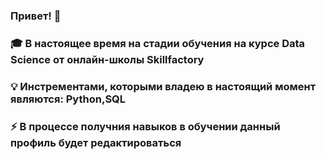 ### Привет! 👋

### 🎓 В настоящее время на стадии обучения на курсе Data Science от онлайн-школы Skillfactory

### 💡 Инстрементами, которыми владею в настоящий момент являются: Python,SQL

### ⚡️ В процессе получния навыков в обучении данный профиль будет редактироваться
